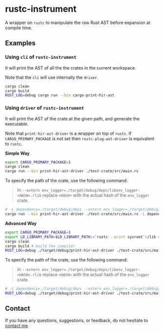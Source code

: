 # rustc-instrument

A wrapper on `rustc` to manipulate the raw Rust AST before expansion at compile time.

## Examples

### Using `cli` of `rustc-instrument`

It will print the AST of all the the crates in the current workspace.

Note that the `cli` will use internally the `driver`.

```bash
cargo clean
cargo build
RUST_LOG=debug cargo run --bin cargo-print-hir-ast
```

### Using `driver` of `rustc-instrument`

It will print the AST of the crate at the given path, and generate the executable.

Note that `print-hir-ast-driver` is a wrapper on top of `rustc`. If `CARGO_PRIMARY_PACKAGE` is not set then `rustc-plug-ast-driver` is equivalent to `rustc`.


**Simple Way**

```bash
export CARGO_PRIMARY_PACKAGE=1
cargo clean
cargo run --bin print-hir-ast-driver ./test-crate/src/main.rs
```

To specify the path of the crate, use the following command:
> In `--extern env_logger=./target/debug/deps/libenv_logger-<HASH>.rlib` replace `<HASH>` with the actual hash of the `env_logger` crate.
```bash
# -L dependency=./target/debug/deps --extern env_logger=./target/debug/deps/libenv_logger-<HASH>.rlib
cargo run --bin print-hir-ast-driver ./test-crate/src/main.rs -L dependency=./target/debug/deps --extern env_logger=./target/debug/deps/libenv_logger-<HASH>.rlib
```

**Advanced Way**

```bash
export CARGO_PRIMARY_PACKAGE=1
export LD_LIBRARY_PATH=$LD_LIBRARY_PATH:<`rustc --print sysroot`>/lib # Something like ~/.rustup/toolchains/nightly-2024-01-24-x86_64-unknown-linux-gnu/lib
cargo clean
cargo build # build the compiler
RUST_LOG=debug ./target/debug/print-hir-ast-driver ./test-crate/src/main.rs
```

To specify the path of the crate, use the following command:
> In `--extern env_logger=./target/debug/deps/libenv_logger-<HASH>.rlib` replace `<HASH>` with the actual hash of the `env_logger` crate.
```bash
# -L dependency=./target/debug/deps --extern env_logger=./target/debug/deps/libenv_logger-<HASH>.rlib
RUST_LOG=debug ./target/debug/print-hir-ast-driver ./test-crate/src/main.rs -L dependency=./target/debug/deps --extern env_logger=./target/debug/deps/libenv_logger-<HASH>.rlib
```

## Contact

If you have any questions, suggestions, or feedback, do not hesitate to [contact me](https://federicobruzzone.github.io/).

